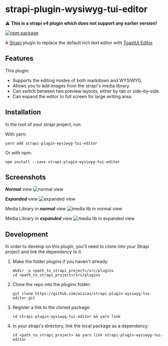 # strapi-plugin-wysiwyg-tui-editor

⚠️ **This is a strapi v4 plugin which does not support any earlier version!**

[![npm package](https://img.shields.io/npm/v/strapi-plugin-wysiwyg-tui-editor)](https://www.npmjs.com/package/strapi-plugin-wysiwyg-tui-editor)

A [Strapi](https://strapi.io/) plugin to replace the default rich text editor with [ToastUI Editor](https://ui.toast.com/tui-editor)

## Features

This plugin:

- Supports the editing modes of both markdown and WYSIWYG.
- Allows you to add images from the strapi's media library.
- Can switch between two preview layouts, either by tab or side-by-side.
- Can expand the editor to full screen for large writing area.

## Installation

In the root of your strapi project, run:

With yarn:
```shell
yarn add strapi-plugin-wysiwyg-tui-editor
``` 

Or with npm:
```shell
npm install --save strapi-plugin-wysiwyg-tui-editor
```

## Screenshots

***Normal*** view 
![normal view](./screenshots/normal.png)

***Expanded*** view
![expanded view](./screenshots/expanded.png)

Media Library in ***normal*** view
![media lib in normal view](./screenshots/media-in-normal.png)

Media Library in ***expanded*** view
![media lib in expanded view](./screenshots/media-in-expanded.png)

## Development

In order to develop on this plugin, you'll need to clone into your Strapi project and link the dependency to it.

1. Make the folder *plugins* if you haven't already:
   ```shell
   mkdir -p <path_to_strapi_project>/src/plugins
   cd <path_to_strapi_project>/src/plugins
   ```
2. Clone the repo into the *plugins* folder:
   ```shell
   git clone https://github.com/wizcas/strapi-plugin-wysiwyg-tui-editor.git
   ```
3. Register a link to the cloned package:
   ```shell
   cd strapi-plugin-wysiwyg-tui-editor && yarn link
   ```
4. In your strapi's directory, link the local package as a dependency:
   ```shell
   cd <path_to_strapi_project> && yarn link strapi-plugin-wysiwyg-tui-editor
   ```


